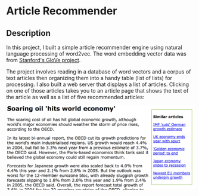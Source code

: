 # Article Recommender

## Description
In this project, I built a simple article recommender engine using natural language processing of word2vec. The word embedding vector data was from [Stanford's GloVe project](https://nlp.stanford.edu/projects/glove/).

The project involves reading in a database of word vectors and a corpus of text articles then organizing them into a handy table (list of lists) for processing. I also built a web server that displays a list of articles. Clicking on one of those articles takes you to an article page that shows the text of the article as well as a list of five recommended articles:
<p>
<img src="/article1.png" width="600">
</p>


